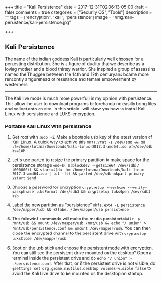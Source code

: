 +++
title = "Kali Persistence"
date = 2017-12-31T02:06:13-05:00
draft = false
comments = true
categories = ["Security OS", "Tools"] 
description = "" 
tags = ["encryption", "kali", "persistence"]
image = "/img/kali-persistence/kali-persistence.jpg"

+++

## Kali Persistence

The name of the indian goddess Kali is particularly well choosen for a pentesting distribution. She is a figure of duality that we describe as a loving mother and a blood thirsty warrior. She inspired a group of assassins named the Thuggee between the 14th and 19th centuryans bcame more rencontly a figurehead of resistance and female empowerment by westerners. 

---

The Kali live mode is much more powerfull in my opinion with persistence. This allow the user to download programs beforehanda nd easilly bring files and collect data on site. In this article I will show you how to install Kali Linux with persistence and LUKS-encryption. 
</br>

### Portable Kali Linux with persistence
 
1. Get root with `sudo -i`. Make a bootable usb key of the latest version of Kali Linux. A quick way to achive this `mkfs.vfat -I /dev/sdb && dd if=/home/lotana/Downloads/kali-linux-2017.3-amd64.iso of=/dev/sdb bs=10M`

2. Let's use parted to resize the primary partition to make space for the persistence storage `end=$(($(blockdev --getsize64 /dev/sdb)/ 1000000)) && start=$(du -bm /home/lotana/Downloads/kali-linux-2017.3-amd64.iso | cut -f1) && parted /dev/sdb mkpart primary $start $end`

3. Choose a password for encryption `cryptsetup --verbose --verify-passphrase luksFormat /dev/sdb3 && cryptsetup luksOpen /dev/sdb3 usb`

4. Label the new partition as "persistence" `mkfs.ext4 -L persistence /dev/mapper/usb && e2label /dev/mapper/usb persistence`

4. The followinf commands will make the media persistent`mkdir -p /mnt/usb && mount /dev/mapper/usb /mnt/usb && echo "/ union" > /mnt/usb/persistence.conf && umount /dev/mapper/usb`. You can then close the encrypted channel to the persistent drive with `cryptsetup luksClose /dev/mapper/usb`.  

6. Boot on the usb stick and choose the persistent mode with encryption. You can still see the persistent drive mounted on the desktop? Open a terminal inside the persistent drive and do `echo "/ union" > ./persistence.conf`. After that, or if the persistent drive is not visible, do `gsettings set org.gnome.nautilus.desktop volumes-visible false` to avoid the Kali Live drive to be mounted on the desktop on startup.  
</b>